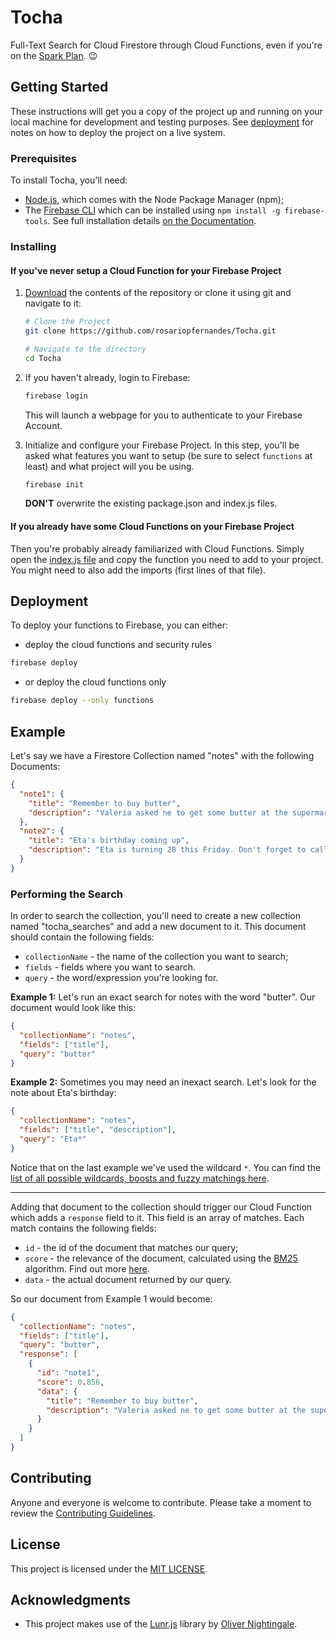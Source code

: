 # Tocha
Full-Text Search for Cloud Firestore through Cloud Functions, even if you're on the
 [Spark Plan](https://firebase.google.com/pricing/). 😉

## Getting Started

These instructions will get you a copy of the project up and running on your local machine for development and testing
 purposes. See [deployment](#deployment) for notes on how to deploy the project on a live system.

### Prerequisites

To install Tocha, you'll need:
- [Node.js](https://nodejs.org/en/download/), which comes with the Node Package Manager (npm);
- The [Firebase CLI](https://github.com/firebase/firebase-tools) which can be installed using
 `npm install -g firebase-tools`. See full installation details
 [on the Documentation](https://firebase.google.com/docs/cli/).

### Installing

#### If you've never setup a Cloud Function for your Firebase Project

1. [Download](https://github.com/rosariopfernandes/Tocha/archive/master.zip) the contents of the repository or clone it
 using git and navigate to it:
   ```bash
   # Clone the Project
   git clone https://github.com/rosariopfernandes/Tocha.git
   
   # Navigate to the directory
   cd Tocha
   
   ```

2. If you haven't already, login to Firebase:
   ```bash
   firebase login
   ```
   This will launch a webpage for you to authenticate to your Firebase Account.
    
3. Initialize and configure your Firebase Project. In this step, you'll be asked what features you want to setup
 (be sure to select `functions` at least) and what project will you be using.
   ```bash
   firebase init
   ```
   **DON'T** overwrite the existing package.json and index.js files.

#### If you already have some Cloud Functions on your Firebase Project
Then you're probably already familiarized with Cloud Functions. Simply open the [index.js file](functions/index.js)
 and copy the function you need to add to your project. You might need to also add the imports
 (first lines of that file).

## Deployment

To deploy your functions to Firebase, you can either:
- deploy the cloud functions and security rules
```bash
firebase deploy
```
- or deploy the cloud functions only
```bash
firebase deploy --only functions
```

## Example
Let's say we have a Firestore Collection named "notes" with the following Documents:
```json
{
  "note1": {
    "title": "Remember to buy butter",
    "description": "Valeria asked ne to get some butter at the supermarket on my way home."
  },
  "note2": {
    "title": "Eta's birthday coming up",
    "description": "Eta is turning 28 this Friday. Don't forget to call her wishing HBD."
  }
}
```

### Performing the Search
In order to search the collection, you'll need to create a new collection named "tocha_searches" and add a new document
 to it. This document should contain the following fields:
 - `collectionName` - the name of the collection you want to search;
 - `fields` - fields where you want to search.
 - `query` - the word/expression you're looking for.

**Example 1:** Let's run an exact search for notes with the word "butter". Our document would look like this:
```json
{
  "collectionName": "notes",
  "fields": ["title"],
  "query": "butter"
}
```

**Example 2:** Sometimes you may need an inexact search. Let's look for the note about Eta's birthday:
```json
{
  "collectionName": "notes",
  "fields": ["title", "description"],
  "query": "Eta*"
}
```

Notice that on the last example we've used the wildcard `*`. You can find the
 [list of all possible wildcards, boosts and fuzzy matchings here](https://lunrjs.com/guides/searching.html).

---

Adding that document to the collection should trigger our Cloud Function which adds a `response` field to it.
 This field is an array of matches. Each match contains the following fields:
 - `id` - the id of the document that matches our query;
 - `score` - the relevance of the document, calculated using the [BM25](https://en.wikipedia.org/wiki/Okapi_BM25)
 algorithm. Find out more [here](https://lunrjs.com/guides/searching.html#scoring).
 - `data` - the actual document returned by our query.
 
So our document from Example 1 would become:
```json
{
  "collectionName": "notes",
  "fields": ["title"],
  "query": "butter",
  "response": [
    {
      "id": "note1",
      "score": 0.856,
      "data": {
        "title": "Remember to buy butter",
        "description": "Valeria asked ne to get some butter at the supermarket on my way home."      
      }
    }
  ]
}
```

## Contributing

Anyone and everyone is welcome to contribute. Please take a moment to review the
 [Contributing Guidelines](CONTRIBUTING.md).

## License

This project is licensed under the [MIT LICENSE](LICENSE).

## Acknowledgments

- This project makes use of the [Lunr.js](https://github.com/olivernn/lunr.js) library by
 [Oliver Nightingale](https://github.com/olivernn).
